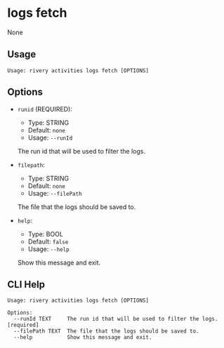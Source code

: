 
# logs fetch

None

## Usage

```
Usage: rivery activities logs fetch [OPTIONS]
```

## Options
* `runid` (REQUIRED): 
  * Type: STRING 
  * Default: `none`
  * Usage: `--runId`

  The run id that will be used to filter the logs.

* `filepath`: 
  * Type: STRING 
  * Default: `none`
  * Usage: `--filePath`

  The file that the logs should be saved to.

* `help`: 
  * Type: BOOL 
  * Default: `false`
  * Usage: `--help`

  Show this message and exit.



## CLI Help

```
Usage: rivery activities logs fetch [OPTIONS]

Options:
  --runId TEXT     The run id that will be used to filter the logs.  [required]
  --filePath TEXT  The file that the logs should be saved to.
  --help           Show this message and exit.
```

